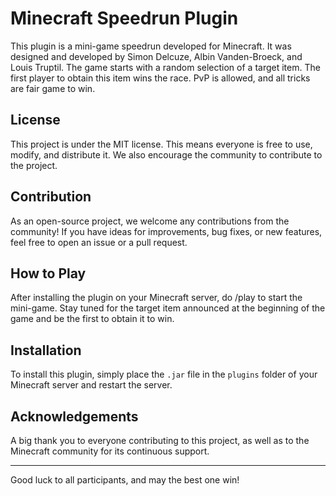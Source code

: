
# Minecraft Speedrun Plugin

This plugin is a mini-game speedrun developed for Minecraft. It was designed and developed by Simon Delcuze, Albin Vanden-Broeck, and Louis Truptil. The game starts with a random selection of a target item. The first player to obtain this item wins the race. PvP is allowed, and all tricks are fair game to win.

## License

This project is under the MIT license. This means everyone is free to use, modify, and distribute it. We also encourage the community to contribute to the project.

## Contribution

As an open-source project, we welcome any contributions from the community! If you have ideas for improvements, bug fixes, or new features, feel free to open an issue or a pull request.

## How to Play

After installing the plugin on your Minecraft server, do /play to start the mini-game. Stay tuned for the target item announced at the beginning of the game and be the first to obtain it to win.

## Installation

To install this plugin, simply place the `.jar` file in the `plugins` folder of your Minecraft server and restart the server.

## Acknowledgements

A big thank you to everyone contributing to this project, as well as to the Minecraft community for its continuous support.

---

Good luck to all participants, and may the best one win!
    